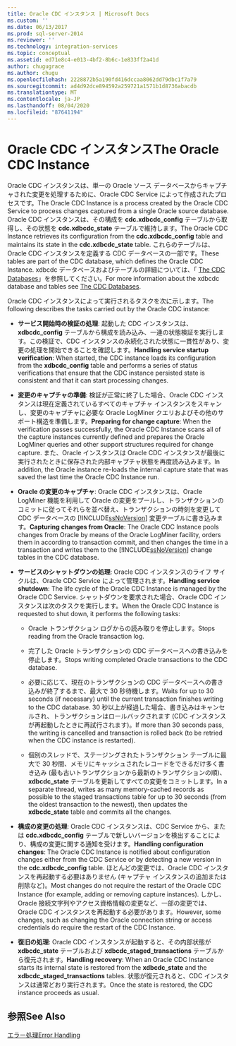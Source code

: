 ```yaml
---
title: Oracle CDC インスタンス | Microsoft Docs
ms.custom: ''
ms.date: 06/13/2017
ms.prod: sql-server-2014
ms.reviewer: ''
ms.technology: integration-services
ms.topic: conceptual
ms.assetid: ed71e8c4-e013-4bf2-8b6c-1e833ff2a41d
author: chugugrace
ms.author: chugu
ms.openlocfilehash: 2228872b5a190fd416dccaa8062dd79dbc1f7a79
ms.sourcegitcommit: ad4d92dce894592a259721a1571b1d8736abacdb
ms.translationtype: MT
ms.contentlocale: ja-JP
ms.lasthandoff: 08/04/2020
ms.locfileid: "87641194"
---
```

# <a name="the-oracle-cdc-instance"></a><span data-ttu-id="5602b-102">Oracle CDC インスタンス</span><span class="sxs-lookup"><span data-stu-id="5602b-102">The Oracle CDC Instance</span></span>
  <span data-ttu-id="5602b-103">Oracle CDC インスタンスは、単一の Oracle ソース データベースからキャプチャされた変更を処理するために、Oracle CDC Service によって作成されたプロセスです。</span><span class="sxs-lookup"><span data-stu-id="5602b-103">The Oracle CDC Instance is a process created by the Oracle CDC Service to process changes captured from a single Oracle source database.</span></span> <span data-ttu-id="5602b-104">Oracle CDC インスタンスは、その構成を **cdc.xdbcdc_config** テーブルから取得し、その状態を **cdc.xdbcdc_state** テーブルで維持します。</span><span class="sxs-lookup"><span data-stu-id="5602b-104">The Oracle CDC Instance retrieves its configuration from the **cdc.xdbcdc_config** table and maintains its state in the **cdc.xdbcdc_state** table.</span></span> <span data-ttu-id="5602b-105">これらのテーブルは、Oracle CDC インスタンスを定義する CDC データベースの一部です。</span><span class="sxs-lookup"><span data-stu-id="5602b-105">These tables are part of the CDC database, which defines the Oracle CDC Instance.</span></span> <span data-ttu-id="5602b-106">xdbcdc データベースおよびテーブルの詳細については、「 [The CDC Databases](the-oracle-cdc-service.md)」を参照してください。</span><span class="sxs-lookup"><span data-stu-id="5602b-106">For more information about the xdbcdc database and tables see [The CDC Databases](the-oracle-cdc-service.md).</span></span>  
  
 <span data-ttu-id="5602b-107">Oracle CDC インスタンスによって実行されるタスクを次に示します。</span><span class="sxs-lookup"><span data-stu-id="5602b-107">The following describes the tasks carried out by the Oracle CDC instance:</span></span>  
  
-   <span data-ttu-id="5602b-108">**サービス開始時の検証の処理**: 起動した CDC インスタンスは、 **xdbcdc_config** テーブルから構成を読み込み、一連の状態検証を実行します。この検証で、CDC インスタンスの永続化された状態に一貫性があり、変更の処理を開始できることを確認します。</span><span class="sxs-lookup"><span data-stu-id="5602b-108">**Handling service startup verification**: When started, the CDC instance loads its configuration from the **xdbcdc_config** table and performs a series of status verifications that ensure that the CDC instance persisted state is consistent and that it can start processing changes.</span></span>  
  
-   <span data-ttu-id="5602b-109">**変更のキャプチャの準備**: 検証が正常に終了した場合、Oracle CDC インスタンスは現在定義されているすべてのキャプチャ インスタンスをスキャンし、変更のキャプチャに必要な Oracle LogMiner クエリおよびその他のサポート構造を準備します。</span><span class="sxs-lookup"><span data-stu-id="5602b-109">**Preparing for change capture**: When the verification passes successfully, the Oracle CDC Instance scans all of the capture instances currently defined and prepares the Oracle LogMiner queries and other support structures required for change capture.</span></span> <span data-ttu-id="5602b-110">また、Oracle インスタンスは Oracle CDC インスタンスが最後に実行されたときに保存された内部キャプチャ状態を再度読み込みます。</span><span class="sxs-lookup"><span data-stu-id="5602b-110">In addition, the Oracle instance re-loads the internal capture state that was saved the last time the Oracle CDC Instance run.</span></span>  
  
-   <span data-ttu-id="5602b-111">**Oracle の変更のキャプチャ**: Oracle CDC インスタンスは、Oracle LogMiner 機能を利用して Oracle の変更をプールし、トランザクションのコミットに従ってそれらを並べ替え、トランザクションの時刻を変更して CDC データベースの [!INCLUDE[ssNoVersion](../../includes/ssnoversion-md.md)] 変更テーブルに書き込みます。</span><span class="sxs-lookup"><span data-stu-id="5602b-111">**Capturing changes from Oracle**: The Oracle CDC Instance pools changes from Oracle by means of the Oracle LogMiner facility, orders them in according to transaction commit, and then changes the time in a transaction and writes them to the [!INCLUDE[ssNoVersion](../../includes/ssnoversion-md.md)] change tables in the CDC database.</span></span>  
  
-   <span data-ttu-id="5602b-112">**サービスのシャットダウンの処理**: Oracle CDC インスタンスのライフ サイクルは、Oracle CDC Service によって管理されます。</span><span class="sxs-lookup"><span data-stu-id="5602b-112">**Handling service shutdown**: The life cycle of the Oracle CDC Instance is managed by the Oracle CDC Service.</span></span> <span data-ttu-id="5602b-113">シャットダウンを要求された場合、Oracle CDC インスタンスは次のタスクを実行します。</span><span class="sxs-lookup"><span data-stu-id="5602b-113">When the Oracle CDC Instance is requested to shut down, it performs the following tasks:</span></span>  
  
    -   <span data-ttu-id="5602b-114">Oracle トランザクション ログからの読み取りを停止します。</span><span class="sxs-lookup"><span data-stu-id="5602b-114">Stops reading from the Oracle transaction log.</span></span>  
  
    -   <span data-ttu-id="5602b-115">完了した Oracle トランザクションの CDC データベースへの書き込みを停止します。</span><span class="sxs-lookup"><span data-stu-id="5602b-115">Stops writing completed Oracle transactions to the CDC database.</span></span>  
  
    -   <span data-ttu-id="5602b-116">必要に応じて、現在のトランザクションの CDC データベースへの書き込みが終了するまで、最大で 30 秒待機します。</span><span class="sxs-lookup"><span data-stu-id="5602b-116">Waits for up to 30 seconds (if necessary) until the current transaction finishes writing to the CDC database.</span></span> <span data-ttu-id="5602b-117">30 秒以上が経過した場合、書き込みはキャンセルされ、トランザクションはロールバックされます (CDC インスタンスが再起動したときに再試行されます)。</span><span class="sxs-lookup"><span data-stu-id="5602b-117">If more than 30 seconds pass, the writing is cancelled and transaction is rolled back (to be retried when the CDC instance is restarted).</span></span>  
  
    -   <span data-ttu-id="5602b-118">個別のスレッドで、ステージングされたトランザクション テーブルに最大で 30 秒間、メモリにキャッシュされたレコードをできるだけ多く書き込み (最も古いトランザクションから最新のトランザクションの順)、 **xdbcdc_state** テーブルを更新してすべての変更をコミットします。</span><span class="sxs-lookup"><span data-stu-id="5602b-118">In a separate thread, writes as many memory-cached records as possible to the staged transactions table for up to 30 seconds (from the oldest transaction to the newest), then updates the **xdbcdc_state** table and commits all the changes.</span></span>  
  
-   <span data-ttu-id="5602b-119">**構成の変更の処理**: Oracle CDC インスタンスは、CDC Service から、または **cdc.xdbcdc_config** テーブルで新しいバージョンを検出することにより、構成の変更に関する通知を受けます。</span><span class="sxs-lookup"><span data-stu-id="5602b-119">**Handling configuration changes**: The Oracle CDC Instance is notified about configuration changes either from the CDC Service or by detecting a new version in the **cdc.xdbcdc_config** table.</span></span> <span data-ttu-id="5602b-120">ほとんどの変更では、Oracle CDC インスタンスを再起動する必要はありません (キャプチャ インスタンスの追加または削除など)。</span><span class="sxs-lookup"><span data-stu-id="5602b-120">Most changes do not require the restart of the Oracle CDC Instance (for example, adding or removing capture instances).</span></span> <span data-ttu-id="5602b-121">しかし、Oracle 接続文字列やアクセス資格情報の変更など、一部の変更では、Oracle CDC インスタンスを再起動する必要があります。</span><span class="sxs-lookup"><span data-stu-id="5602b-121">However, some changes, such as changing the Oracle connection string or access credentials do require the restart of the CDC Instance.</span></span>  
  
-   <span data-ttu-id="5602b-122">**復旧の処理**: Oracle CDC インスタンスが起動すると、その内部状態が **xdbcdc_state** テーブルおよび **xdbcdc_staged_transactions** テーブルから復元されます。</span><span class="sxs-lookup"><span data-stu-id="5602b-122">**Handling recovery**: When an Oracle CDC Instance starts its internal state is restored from the **xdbcdc_state** and the **xdbcdc_staged_transactions** tables.</span></span> <span data-ttu-id="5602b-123">状態が復元されると、CDC インスタンスは通常どおり実行されます。</span><span class="sxs-lookup"><span data-stu-id="5602b-123">Once the state is restored, the CDC instance proceeds as usual.</span></span>  
  
## <a name="see-also"></a><span data-ttu-id="5602b-124">参照</span><span class="sxs-lookup"><span data-stu-id="5602b-124">See Also</span></span>  
 [<span data-ttu-id="5602b-125">エラー処理</span><span class="sxs-lookup"><span data-stu-id="5602b-125">Error Handling</span></span>](error-handling.md)  
  
  

